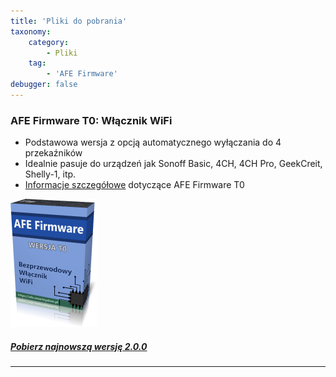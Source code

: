 ```yaml
---
title: 'Pliki do pobrania'
taxonomy:
    category:
        - Pliki
    tag:
        - 'AFE Firmware'
debugger: false
---
```


### AFE Firmware T0: Włącznik WiFi
* Podstawowa wersja z opcją automatycznego wyłączania do 4 przekaźników
* Idealnie pasuje do urządzeń jak Sonoff Basic, 4CH, 4CH Pro, GeekCreit, Shelly-1, itp.
* [Informacje szczegółowe](/postawowe-informacje/wersje-afe-firmware/afe-firmware-t0-wlacznik-wifi) dotyczące AFE Firmware T0

![](afe-firmware-t0-logo.png)

##### [Pobierz najnowszą wersję 2.0.0](https://www.smartnydom.pl/download/afe-firmware-t0-t4-2-0-0-b5/?target=_blank)

---
